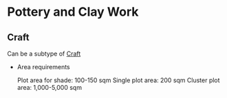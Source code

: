 # Pottery and Clay Work

## Craft
Can be a subtype of [Craft]()

* Area requirements

  Plot area for shade: 100-150 sqm
  Single plot area: 200 sqm
  Cluster plot area: 1,000-5,000 sqm
